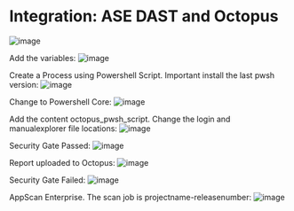 # Integration: ASE DAST and Octopus

![image](https://user-images.githubusercontent.com/69405400/189136664-2771fdb9-6ed8-4acf-b59a-950687598842.png)

Add the variables:
![image](https://user-images.githubusercontent.com/69405400/189137047-d8818a50-9068-4794-aa9e-8b04d84ebdcb.png)

Create a Process using Powershell Script. Important install the last pwsh version:
![image](https://user-images.githubusercontent.com/69405400/185494784-53b6e015-f3d0-43b0-891e-c4ade25747f1.png)

Change to Powershell Core:
![image](https://user-images.githubusercontent.com/69405400/185495156-54deca7f-cc3e-4be9-b5b0-caf276cfcde4.png)

Add the content octopus_pwsh_script. Change the login and manualexplorer file locations:
![image](https://user-images.githubusercontent.com/69405400/185457172-5a87106a-8a71-496f-a554-fa7449b97a17.png)

Security Gate Passed:
![image](https://user-images.githubusercontent.com/69405400/189137382-9a670cfc-2b84-448e-a5ed-0fcc9390a777.png)

Report uploaded to Octopus:
![image](https://user-images.githubusercontent.com/69405400/189137449-accc6e2e-e5b1-465c-9e3e-3ca9dbe8dd6a.png)

Security Gate Failed:
![image](https://user-images.githubusercontent.com/69405400/189137636-606262a0-05e8-47e6-ba7f-4d91fcd54e52.png)

AppScan Enterprise. The scan job is projectname-releasenumber:
![image](https://user-images.githubusercontent.com/69405400/189140100-de0d28e8-6c59-4a85-b683-01781409a888.png)
